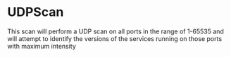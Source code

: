 # UDPScan
This scan will perform a UDP scan on all ports in the range of 1-65535 and will attempt to identify the versions of the services running on those ports with maximum intensity
